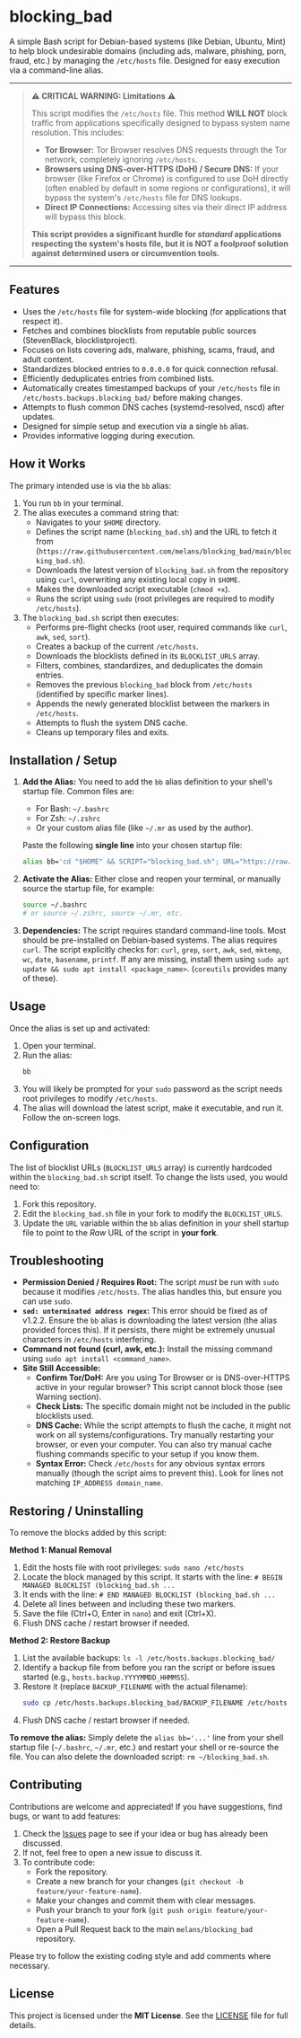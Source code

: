 # blocking_bad

A simple Bash script for Debian-based systems (like Debian, Ubuntu, Mint) to help block undesirable domains (including ads, malware, phishing, porn, fraud, etc.) by managing the `/etc/hosts` file. Designed for easy execution via a command-line alias.

---

> **⚠️ CRITICAL WARNING: Limitations** ⚠️
>
> This script modifies the `/etc/hosts` file. This method **WILL NOT** block traffic from applications specifically designed to bypass system name resolution. This includes:
>
> *   **Tor Browser:** Tor Browser resolves DNS requests through the Tor network, completely ignoring `/etc/hosts`.
> *   **Browsers using DNS-over-HTTPS (DoH) / Secure DNS:** If your browser (like Firefox or Chrome) is configured to use DoH directly (often enabled by default in some regions or configurations), it will bypass the system's `/etc/hosts` file for DNS lookups.
> *   **Direct IP Connections:** Accessing sites via their direct IP address will bypass this block.
>
> **This script provides a significant hurdle for *standard* applications respecting the system's hosts file, but it is NOT a foolproof solution against determined users or circumvention tools.**

---

## Features

*   Uses the `/etc/hosts` file for system-wide blocking (for applications that respect it).
*   Fetches and combines blocklists from reputable public sources (StevenBlack, blocklistproject).
*   Focuses on lists covering ads, malware, phishing, scams, fraud, and adult content.
*   Standardizes blocked entries to `0.0.0.0` for quick connection refusal.
*   Efficiently deduplicates entries from combined lists.
*   Automatically creates timestamped backups of your `/etc/hosts` file in `/etc/hosts.backups.blocking_bad/` before making changes.
*   Attempts to flush common DNS caches (systemd-resolved, nscd) after updates.
*   Designed for simple setup and execution via a single `bb` alias.
*   Provides informative logging during execution.

## How it Works

The primary intended use is via the `bb` alias:

1.  You run `bb` in your terminal.
2.  The alias executes a command string that:
    *   Navigates to your `$HOME` directory.
    *   Defines the script name (`blocking_bad.sh`) and the URL to fetch it from (`https://raw.githubusercontent.com/melans/blocking_bad/main/blocking_bad.sh`).
    *   Downloads the latest version of `blocking_bad.sh` from the repository using `curl`, overwriting any existing local copy in `$HOME`.
    *   Makes the downloaded script executable (`chmod +x`).
    *   Runs the script using `sudo` (root privileges are required to modify `/etc/hosts`).
3.  The `blocking_bad.sh` script then executes:
    *   Performs pre-flight checks (root user, required commands like `curl`, `awk`, `sed`, `sort`).
    *   Creates a backup of the current `/etc/hosts`.
    *   Downloads the blocklists defined in its `BLOCKLIST_URLS` array.
    *   Filters, combines, standardizes, and deduplicates the domain entries.
    *   Removes the previous `blocking_bad` block from `/etc/hosts` (identified by specific marker lines).
    *   Appends the newly generated blocklist between the markers in `/etc/hosts`.
    *   Attempts to flush the system DNS cache.
    *   Cleans up temporary files and exits.

## Installation / Setup

1.  **Add the Alias:** You need to add the `bb` alias definition to your shell's startup file. Common files are:
    *   For Bash: `~/.bashrc`
    *   For Zsh: `~/.zshrc`
    *   Or your custom alias file (like `~/.mr` as used by the author).

    Paste the following **single line** into your chosen startup file:

    ```sh
    alias bb='cd "$HOME" && SCRIPT="blocking_bad.sh"; URL="https://raw.githubusercontent.com/melans/blocking_bad/main/blocking_bad.sh"; echo "[bb] Ensuring latest $SCRIPT..."; curl -sfLo "$SCRIPT" "$URL" && chmod +x "$SCRIPT" && echo "[bb] Running $SCRIPT with sudo..." && sudo "$HOME/$SCRIPT" "$@" || echo "[bb] ERROR: Failed to download, prepare, or run $SCRIPT."'
    ```

2.  **Activate the Alias:** Either close and reopen your terminal, or manually source the startup file, for example:
    ```bash
    source ~/.bashrc
    # or source ~/.zshrc, source ~/.mr, etc.
    ```

3.  **Dependencies:** The script requires standard command-line tools. Most should be pre-installed on Debian-based systems. The alias requires `curl`. The script explicitly checks for: `curl`, `grep`, `sort`, `awk`, `sed`, `mktemp`, `wc`, `date`, `basename`, `printf`. If any are missing, install them using `sudo apt update && sudo apt install <package_name>`. (`coreutils` provides many of these).

## Usage

Once the alias is set up and activated:

1.  Open your terminal.
2.  Run the alias:
    ```bash
    bb
    ```
3.  You will likely be prompted for your `sudo` password as the script needs root privileges to modify `/etc/hosts`.
4.  The alias will download the latest script, make it executable, and run it. Follow the on-screen logs.

## Configuration

The list of blocklist URLs (`BLOCKLIST_URLS` array) is currently hardcoded within the `blocking_bad.sh` script itself. To change the lists used, you would need to:

1.  Fork this repository.
2.  Edit the `blocking_bad.sh` file in your fork to modify the `BLOCKLIST_URLS`.
3.  Update the `URL` variable within the `bb` alias definition in your shell startup file to point to the *Raw* URL of the script in **your fork**.

## Troubleshooting

*   **Permission Denied / Requires Root:** The script *must* be run with `sudo` because it modifies `/etc/hosts`. The alias handles this, but ensure you can use `sudo`.
*   **`sed: unterminated address regex`:** This error should be fixed as of v1.2.2. Ensure the `bb` alias is downloading the latest version (the alias provided forces this). If it persists, there might be extremely unusual characters in `/etc/hosts` interfering.
*   **Command not found (curl, awk, etc.):** Install the missing command using `sudo apt install <command_name>`.
*   **Site Still Accessible:**
    *   **Confirm Tor/DoH:** Are you using Tor Browser or is DNS-over-HTTPS active in your regular browser? This script cannot block those (see Warning section).
    *   **Check Lists:** The specific domain might not be included in the public blocklists used.
    *   **DNS Cache:** While the script attempts to flush the cache, it might not work on all systems/configurations. Try manually restarting your browser, or even your computer. You can also try manual cache flushing commands specific to your setup if you know them.
    *   **Syntax Error:** Check `/etc/hosts` for any obvious syntax errors manually (though the script aims to prevent this). Look for lines not matching `IP_ADDRESS domain_name`.

## Restoring / Uninstalling

To remove the blocks added by this script:

**Method 1: Manual Removal**

1.  Edit the hosts file with root privileges: `sudo nano /etc/hosts`
2.  Locate the block managed by this script. It starts with the line:
    `# BEGIN MANAGED BLOCKLIST (blocking_bad.sh ...`
3.  It ends with the line:
    `# END MANAGED BLOCKLIST (blocking_bad.sh ...`
4.  Delete all lines between and including these two markers.
5.  Save the file (Ctrl+O, Enter in `nano`) and exit (Ctrl+X).
6.  Flush DNS cache / restart browser if needed.

**Method 2: Restore Backup**

1.  List the available backups: `ls -l /etc/hosts.backups.blocking_bad/`
2.  Identify a backup file from before you ran the script or before issues started (e.g., `hosts.backup.YYYYMMDD_HHMMSS`).
3.  Restore it (replace `BACKUP_FILENAME` with the actual filename):
    ```bash
    sudo cp /etc/hosts.backups.blocking_bad/BACKUP_FILENAME /etc/hosts
    ```
4.  Flush DNS cache / restart browser if needed.

**To remove the alias:** Simply delete the `alias bb='...'` line from your shell startup file (`~/.bashrc`, `~/.mr`, etc.) and restart your shell or re-source the file. You can also delete the downloaded script: `rm ~/blocking_bad.sh`.

## Contributing

Contributions are welcome and appreciated! If you have suggestions, find bugs, or want to add features:

1.  Check the [Issues](https://github.com/melans/blocking_bad/issues) page to see if your idea or bug has already been discussed.
2.  If not, feel free to open a new issue to discuss it.
3.  To contribute code:
    *   Fork the repository.
    *   Create a new branch for your changes (`git checkout -b feature/your-feature-name`).
    *   Make your changes and commit them with clear messages.
    *   Push your branch to your fork (`git push origin feature/your-feature-name`).
    *   Open a Pull Request back to the main `melans/blocking_bad` repository.

Please try to follow the existing coding style and add comments where necessary.

## License

This project is licensed under the **MIT License**. See the [LICENSE](LICENSE) file for full details.


